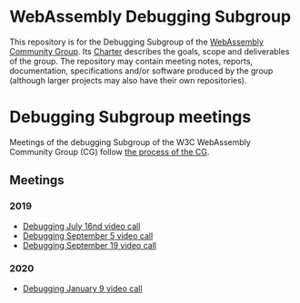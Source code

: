 # WebAssembly Debugging Subgroup

This repository is for the Debugging Subgroup of the 
[WebAssembly Community Group](https://www.w3.org/community/webassembly/). Its
[Charter](Charter.md) describes the goals, scope and deliverables of the group.
The repository may contain meeting notes, reports, documentation, specifications and/or software
produced by the group (although larger projects may also have their own repositories).


# Debugging Subgroup meetings

Meetings of the debugging Subgroup of the W3C WebAssembly Community Group (CG) follow
[the process of the CG](https://github.com/WebAssembly/meetings).

## Meetings

### 2019

 * [Debugging July 16nd video call](meetings/2019/debugging-07-16.md)
 * [Debugging September 5 video call](meetings/2019/debugging-09-05.md)
 * [Debugging September 19 video call](meetings/2019/debugging-09-19.md)
 
### 2020

 * [Debugging January 9 video call](meetings/2020/debugging-01-09.md)
